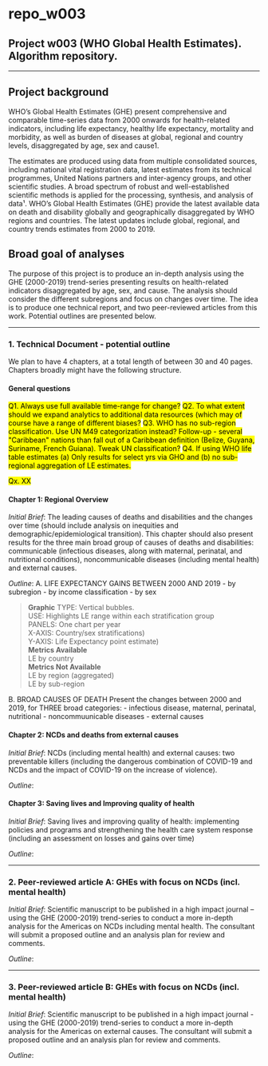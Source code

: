 # repo_w003
## Project w003 (WHO Global Health Estimates). Algorithm repository.

---
## Project background
WHO’s Global Health Estimates (GHE) present comprehensive and comparable time-series data from 2000 onwards for health-related indicators, including life expectancy, healthy life expectancy, mortality and morbidity, as well as burden of diseases at global, regional and country levels, disaggregated by age, sex and cause1.<br>

The estimates are produced using data from multiple consolidated sources, including national vital registration data, latest estimates from its technical programmes, United Nations partners and inter-agency groups, and other scientific studies. A broad spectrum of robust and well-established scientific methods is applied for the processing, synthesis, and analysis of data¹.
WHO’s Global Health Estimates (GHE) provide the latest available data on death and disability globally and geographically disaggregated by WHO regions and countries. The latest updates include global, regional, and country trends estimates from 2000 to 2019.<br>

## Broad goal of analyses
The purpose of this project is to produce an in-depth analysis using the GHE (2000-2019) trend-series presenting results on health-related indicators disaggregated by age, sex, and cause. The analysis should consider the different subregions and focus on changes over time. The idea is to produce one technical report, and two peer-reviewed articles from this work. Potential outlines are presented below.

---
### 1. Technical Document - potential outline
We plan to have 4 chapters, at a total length of between 30 and 40 pages. Chapters broadly might have the following structure.

#### General questions
<mark>Q1. Always use full available time-range for change?</mark>
<mark>Q2. To what extent should we expand analytics to additional data resources (which may of course have a range of different biases?</mark>
<mark>Q3. WHO has no sub-region classification. Use UN M49 categorization instead? Follow-up - several "Caribbean" nations than fall out of a Caribbean definition (Belize, Guyana, Suriname, French Guiana). Tweak UN classification?</mark>
<mark>Q4. If using WHO life table estimates (a) Only results for select yrs via GHO and (b) no sub-regional aggregation of LE estimates. 


<mark>Qx. XX</mark>

#### Chapter 1: Regional Overview
_Initial Brief_: The leading causes of deaths and disabilities and the changes over time (should include analysis on inequities and demographic/epidemiological transition). This chapter should also present results for the three main broad group of causes of deaths and disabilities: communicable (infectious diseases, along with maternal, perinatal, and nutritional conditions), noncommunicable diseases (including mental health) and external causes.

_Outline_: 
A. LIFE EXPECTANCY GAINS BETWEEN 2000 AND 2019
    - by subregion
    - by income classification
    - by sex

> **Graphic** 
> TYPE:   Vertical bubbles.<br> 
> USE:    Highlights LE range within each stratification group<br>
> PANELS: One chart per year<br> 
> X-AXIS: Country/sex stratifications)<br> 
> Y-AXIS: Life Expectancy point estimate)<br>
> **Metrics Available**<br>
> LE by country<br> 
> **Metrics Not Available**<br>
> LE by region (aggregated)<br> 
> LE by sub-region<br>


B. BROAD CAUSES OF DEATH
Present the changes between 2000 and 2019, for THREE broad categories:
    - infectious disease, maternal, perinatal, nutritional
    - noncommuunicable diseases
    - external causes
 

#### Chapter 2: NCDs and deaths from external causes
_Initial Brief_: NCDs (including mental health) and external causes: two preventable killers
(including the dangerous combination of COVID-19 and NCDs and the impact of COVID-19 on the increase of violence).

_Outline_: 


#### Chapter 3: Saving lives and Improving quality of health
_Initial Brief_: Saving lives and improving quality of health: implementing policies and programs and strengthening the health care system response (including an assessment on losses and gains over time)

_Outline_: 


---
### 2. Peer-reviewed article A: GHEs with focus on NCDs (incl. mental health)
_Initial Brief_: Scientific manuscript to be published in a high impact journal – using the GHE (2000-2019) trend-series to conduct a more in-depth analysis for the Americas on NCDs including mental health. The consultant will submit a proposed outline and an analysis plan for review and comments.

_Outline_: 


---
### 3. Peer-reviewed article B: GHEs with focus on NCDs (incl. mental health)
_Initial Brief_: Scientific manuscript to be published in a high impact journal - using the GHE (2000-2019) trend-series to conduct a more in-depth analysis for the Americas on external causes. The consultant will submit a proposed outline and an analysis plan for review and comments.

_Outline_: 
